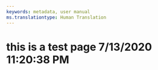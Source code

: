 ```yaml
---
keywords: metadata, user manual
ms.translationtype: Human Translation
---
```

# this is a test page 7/13/2020 11:20:38 PM